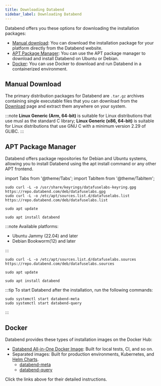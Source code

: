 ```yaml
---
title: Downloading Databend
sidebar_label: Downloading Databend
---
```


Databend offers you these options for downloading the installation packages:

- [Manual download](#manual-download): You can download the installation package for your platform directly from the Databend website.
- [APT Package Manager](#apt-package-manager): You can use the APT package manager to download and install Databend on Ubuntu or Debian.
- [Docker](#docker): You can use Docker to download and run Databend in a containerized environment.

## Manual Download

The primary distribution packages for Databend are `.tar.gz` archives containing single executable files that you can download from the [Download](https://www.databend.com/download) page and extract them anywhere on your system.

:::note
**Linux Generic (Arm, 64-bit)** is suitable for Linux distributions that use musl as the standard C library; **Linux Generic (x86, 64-bit)** is suitable for Linux distributions that use GNU C with a minimum version 2.29 of GLIBC.
:::

## APT Package Manager

Databend offers package repositories for Debian and Ubuntu systems, allowing you to install Databend using the apt install command or any other APT frontend.

import Tabs from '@theme/Tabs';
import TabItem from '@theme/TabItem';

<Tabs groupId="distributions">
<TabItem value="deb-old" label="Ubuntu/Debian">

```shell
sudo curl -L -o /usr/share/keyrings/datafuselabs-keyring.gpg https://repo.databend.com/deb/datafuselabs.gpg
sudo curl -L -o /etc/apt/sources.list.d/datafuselabs.list https://repo.databend.com/deb/datafuselabs.list

sudo apt update

sudo apt install databend
```

</TabItem>

<TabItem value="deb-new" label="Ubuntu/Debian(DEB822-STYLE FORMAT)">

:::note
Available platforms:

- Ubuntu Jammy (22.04) and later
- Debian Bookworm(12) and later

:::

```shell
sudo curl -L -o /etc/apt/sources.list.d/datafuselabs.sources https://repo.databend.com/deb/datafuselabs.sources

sudo apt update

sudo apt install databend
```

</TabItem>
</Tabs>

:::tip
To start Databend after the installation, run the following commands:

```shell
sudo systemctl start databend-meta
sudo systemctl start databend-query
```

:::

## Docker

Databend provides these types of installation images on the Docker Hub:

- [Databend All-in-One Docker Image](https://hub.docker.com/r/datafuselabs/databend): Built for local tests, CI, and so on.
- Separated images: Built for production environments, Kubernetes, and [Helm Charts](https://github.com/databendlabs/helm-charts).
  - [databend-meta](https://hub.docker.com/r/datafuselabs/databend-meta)
  - [databend-query](https://hub.docker.com/r/datafuselabs/databend-query)

Click the links above for their detailed instructions.
